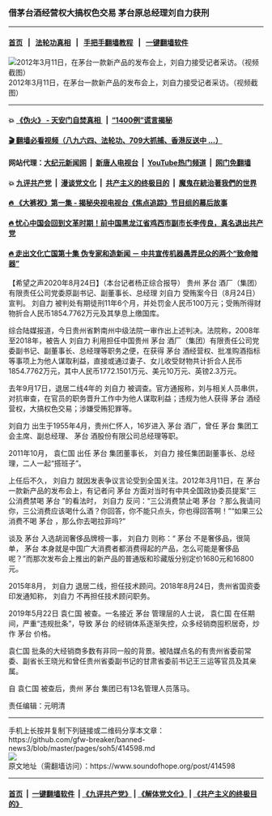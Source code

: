 ### 借茅台酒经营权大搞权色交易 茅台原总经理刘自力获刑
------------------------

#### [首页](https://github.com/gfw-breaker/banned-news3/blob/master/README.md) &nbsp;&nbsp;|&nbsp;&nbsp; [法轮功真相](https://github.com/begood0513/basic/blob/master/README.md)  &nbsp;&nbsp;|&nbsp;&nbsp; [手把手翻墙教程](https://github.com/gfw-breaker/guides/wiki)  &nbsp;&nbsp;|&nbsp;&nbsp; [一键翻墙软件](https://github.com/gfw-breaker/nogfw/blob/master/README.md)  



<div><img alt="2012年3月11日，在茅台一款新产品的发布会上，刘自力接受记者采访。（视频截图）" src="https://img.soundofhope.org/2020-08/1598273495764.png"/>
<br/><figcaption class="caption">
 2012年3月11日，在茅台一款新产品的发布会上，刘自力接受记者采访。（视频截图）
</figcaption></div><hr/>

#### 💥 [《伪火》 - 天安门自焚真相 ](http://141.164.51.119:10000/videos/blog/weihuo.html)&nbsp; |&nbsp; [“1400例”谎言揭秘  ](http://141.164.51.119:10000/videos/blog/jiexi1400.html)

#### [ 🎬  翻墙必看视频（八九六四、法轮功、709大抓捕、香港反送中 ...）](https://github.com/gfw-breaker/links/blob/master/banned.md)

#### 网站代理：[大纪元新闻网](http://167.172.10.89:10080/gb/) &nbsp;|&nbsp; [新唐人电视台](http://167.172.10.89:8808/gb/)  &nbsp;|&nbsp; [YouTube热门频道](http://158.247.203.241/youtube.html) &nbsp;|&nbsp; [网门免翻墙](http://158.247.203.241:11000/show.aspx?name=ogHome)

#### 💥 [九评共产党](http://141.164.51.119:10000/videos/res/jiuping/)&nbsp; |&nbsp; [漫谈党文化](http://141.164.51.119:10000/videos/res/mtdwh/)&nbsp; |&nbsp; [共产主义的终极目的](http://141.164.51.119:10000/videos/res/zjmd/)&nbsp; |&nbsp; [魔鬼在統治著我們的世界](http://141.164.51.119:10000/videos/res/TheSpecter/)  

#### [ 🔥  《大裤衩》第一集 - 揭秘央视电视台《焦点追踪》节目组的幕后故事](http://141.164.51.119:10000/videos/news/../res/big-shorts/index.html)

#### [ 🔥  忧心中国会回到文革时期！前中国黑龙江省鸡西市副市长李传良，真名退出共产党](http://141.164.51.119:10000/videos/news/quit01.html)

#### [ 🔥  走出文化亡国第十集 伪专家和造新闻 － 中共宣传机器愚弄民众的两个“致命暗器”](http://141.164.51.119:10000/videos/news/../res/zcwhwg/index.html)

<div><div class="Content__Wrapper sc-1bvya0-0 grZQxZ">
 <p class="meta-top">
  <span class="meta">
   【希望之声2020年8月24日】（本台记者杨正综合报导）
  </span>
  贵州
  <ok href="/term/23125">
   茅台
  </ok>
  酒厂（集团）有限责任公司党委原副书记、副董事长、总经理
  <ok href="/term/358660">
   刘自力
  </ok>
  受贿案今日（8月24日）宣判。
  <ok href="/term/358660">
   刘自力
  </ok>
  被判处有期徒刑11年6个月，并处罚金人民币100万元；受贿所得财物折合人民币1854.7762万元及其孳息上缴国库。
 </p>
 <p>
  综合陆媒报道，今日贵州省黔南州中级法院一审作出上述判决。法院称，2008年至2018年，被告人
  <ok href="/term/358660">
   刘自力
  </ok>
  利用担任中国贵州
  <ok href="/term/23125">
   茅台
  </ok>
  酒厂（集团）有限责任公司党委副书记、副董事长、总经理等职务之便，在获得
  <ok href="/term/23125">
   茅台
  </ok>
  酒经营权、批准购酒指标等事项上为他人谋取利益，直接或通过妻子、女儿收受财物共计折合人民币1854.7762万元，其中人民币1772.1501万元、美元10万元、英镑2.3万元。
 </p>
 <div class="AD_Embed__Wrap-sc-1xslmin-0 igMuqX module desktop">
  <div>
  </div>
 </div>
 <p>
  去年9月17日，退居二线4年的
  <ok href="/term/358660">
   刘自力
  </ok>
  被调查。官方通报称，刘与相关人员串供，对抗审查，在官员的职务晋升工作中为他人谋取利益；违规为他人获得
  <ok href="/term/23125">
   茅台
  </ok>
  酒经营权，大搞权色交易；涉嫌受贿犯罪等。
 </p>
 <p>
  <ok href="/term/358660">
   刘自力
  </ok>
  出生于1955年4月，贵州仁怀人，16岁进入
  <ok href="/term/23125">
   茅台
  </ok>
  酒厂，曾任
  <ok href="/term/23125">
   茅台
  </ok>
  集团工会主席、副总经理、
  <ok href="/term/23125">
   茅台
  </ok>
  酒股份有限公司总经理等职。
 </p>
 <p>
  2011年10月，
  <ok href="/term/121499">
   袁仁国
  </ok>
  出任
  <ok href="/term/23125">
   茅台
  </ok>
  集团董事长，
  <ok href="/term/358660">
   刘自力
  </ok>
  接任集团副董事长、总经理，二人一起“搭班子”。
 </p>
 <p>
  上任后不久，
  <ok href="/term/358660">
   刘自力
  </ok>
  就因发表争议言论受到全国关注。2012年3月11日，在
  <ok href="/term/23125">
   茅台
  </ok>
  一款新产品的发布会上，有记者问
  <ok href="/term/23125">
   茅台
  </ok>
  方面对当时有中共全国政协委员提案“三公消费禁喝
  <ok href="/term/23125">
   茅台
  </ok>
  ”的看法时，
  <ok href="/term/358660">
   刘自力
  </ok>
  反问：“三公消费禁止喝
  <ok href="/term/23125">
   茅台
  </ok>
  ？那么我请问你，三公消费应该喝什么酒？你回答，你不能只点头，你也得回答啊！”“如果三公消费不喝
  <ok href="/term/23125">
   茅台
  </ok>
  ，那么你去喝拉菲吗?”
 </p>
 <p>
  谈及
  <ok href="/term/23125">
   茅台
  </ok>
  入选胡润奢侈品牌榜一事，
  <ok href="/term/358660">
   刘自力
  </ok>
  则称：“
  <ok href="/term/23125">
   茅台
  </ok>
  不是奢侈品，很简单，
  <ok href="/term/23125">
   茅台
  </ok>
  本身就是中国广大消费者都消费得起的产品，怎么可能是奢侈品呢？”而那次发布会上推出的新产品的普通版和珍藏版分别定价1680元和16800元。
 </p>
 <p>
  2015年8月，
  <ok href="/term/358660">
   刘自力
  </ok>
  退居二线，担任技术顾问。2018年8月24日，贵州省国资委印发通知称，
  <ok href="/term/358660">
   刘自力
  </ok>
  不再担任技术顾问职务。
 </p>
 <p>
  2019年5月22日
  <ok href="/term/121499">
   袁仁国
  </ok>
  被查。一名接近
  <ok href="/term/23125">
   茅台
  </ok>
  管理层的人士说，
  <ok href="/term/121499">
   袁仁国
  </ok>
  在任期间，严重“违规批条”，导致
  <ok href="/term/23125">
   茅台
  </ok>
  的经销体系逐渐失控，众多经销商囤积居奇，炒作
  <ok href="/term/23125">
   茅台
  </ok>
  价格。
 </p>
 <p>
  <ok href="/term/121499">
   袁仁国
  </ok>
  批条的大经销商多数有非同一般的背景。被陆媒点名的有贵州省委前常委、副省长王晓光和曾任贵州省委副书记的甘肃省委前书记王三运等官员及其亲属。
 </p>
 <p>
  自
  <ok href="/term/121499">
   袁仁国
  </ok>
  被查后，贵州
  <ok href="/term/23125">
   茅台
  </ok>
  集团已有13名管理人员落马。
 </p>
 <p class="meta-btm">
  责任编辑：元明清
 </p>
</div>
</div>
<hr/>
手机上长按并复制下列链接或二维码分享本文章：<br/>
https://github.com/gfw-breaker/banned-news3/blob/master/pages/soh5/414598.md <br/>
<a href='https://github.com/gfw-breaker/banned-news3/blob/master/pages/soh5/414598.md'><img src='https://github.com/gfw-breaker/banned-news3/blob/master/pages/soh5/414598.md.png'/></a> <br/>
原文地址（需翻墙访问）：https://www.soundofhope.org/post/414598


------------------------
#### [首页](https://github.com/gfw-breaker/banned-news3/blob/master/README.md) &nbsp;|&nbsp; [一键翻墙软件](https://github.com/gfw-breaker/nogfw/blob/master/README.md) &nbsp;| [《九评共产党》](https://github.com/gfw-breaker/9ping.md/blob/master/README.md#九评之一评共产党是什么) | [《解体党文化》](https://github.com/gfw-breaker/jtdwh.md/blob/master/README.md) | [《共产主义的终极目的》](https://github.com/gfw-breaker/gczydzjmd.md/blob/master/README.md)


<img src='http://gfw-breaker.win/banned-news3/pages/soh5/414598.md' width='0px' height='0px'/>